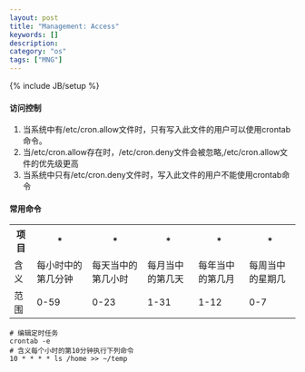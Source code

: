 ```yaml
---
layout: post
title: "Management: Access"
keywords: []
description: 
category: "os"
tags: ["MNG"]
---
```

{% include JB/setup %}

#### 访问控制
1. 当系统中有/etc/cron.allow文件时，只有写入此文件的用户可以使用crontab命令。
2. 当/etc/cron.allow存在时，/etc/cron.deny文件会被忽略,/etc/cron.allow文件的优先级更高
3. 当系统中只有/etc/cron.deny文件时，写入此文件的用户不能使用crontab命令

#### 常用命令
<table>
	<tr>
		<th>项目</th>
		<th>*</th>
		<th>*</th>
		<th>*</th>
		<th>*</th>
		<th>*</th>
	</tr>
	<tr>
		<td>含义</td>
		<td>每小时中的第几分钟</td>
		<td>每天当中的第几小时</td>
		<td>每月当中的第几天</td>
		<td>每年当中的第几月</td>
		<td>每周当中的星期几</td>
	</tr>
	<tr>
		<td>范围</td>
		<td>0-59</td>
		<td>0-23</td>
		<td>1-31</td>
		<td>1-12</td>
		<td>0-7</td>
	</tr>

</table>


```shell
# 编辑定时任务
crontab -e
# 含义每个小时的第10分钟执行下列命令
10 * * * * ls /home >> ~/temp 
```

